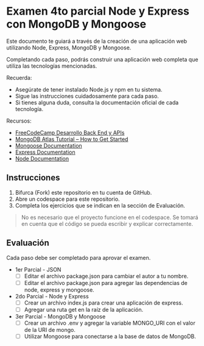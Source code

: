 # Examen 4to parcial Node y Express con MongoDB y Mongoose

Este documento te guiará a través de la creación de una aplicación web utilizando Node, Express, MongoDB y Mongoose.

Completando cada paso, podrás construir una aplicación web completa que utiliza las tecnologías mencionadas.

Recuerda:

- Asegúrate de tener instalado Node.js y npm en tu sistema.
- Sigue las instrucciones cuidadosamente para cada paso.
- Si tienes alguna duda, consulta la documentación oficial de cada tecnología.

Recursos:
- [FreeCodeCamp Desarrollo Back End y APIs](https://www.freecodecamp.org/espanol/learn/back-end-development-and-apis/)
- [MongoDB Atlas Tutorial – How to Get Started](https://www.freecodecamp.org/news/get-started-with-mongodb-atlas/)
- [Mongoose Documentation](https://mongoosejs.com/docs/)
- [Express Documentation](https://expressjs.com/es/)
- [Node Documentation](https://nodejs.org/es/)

## Instrucciones

1. Bifurca (Fork) este repositorio en tu cuenta de GitHub.
2. Abre un codespace para este repositorio.
3. Completa los ejercicios que se indican en la sección de Evaluación.

> No es necesario que el proyecto funcione en el codespace.
> Se tomará en cuenta que el código se pueda escribir y explicar correctamente.

## Evaluación

Cada paso debe ser completado para aprovar el examen.

- 1er Parcial - JSON
  - [ ] Editar el archivo package.json para cambiar el autor a tu nombre.
  - [ ] Editar el archivo package.json para agregar las dependencias de node, express y mongoose.

- 2do Parcial - Node y Express
  - [ ] Crear un archivo index.js para crear una aplicación de express.
  - [ ] Agregar una ruta get en la raíz de la aplicación.

- 3er Parcial - MongoDB y Mongoose
  - [ ] Crear un archivo .env y agregar la variable MONGO_URI con el valor de la URI de mongo.
  - [ ] Utilizar Mongoose para conectarse a la base de datos de MongoDB.